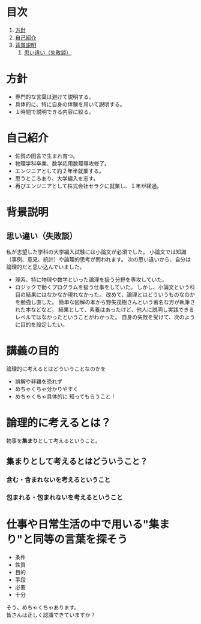 # 目次
1. [方針](#方針)
1. [自己紹介](#自己紹介)
1. [背景説明](#背景説明)
    1. [思い違い（失敗談）](#思い違い（失敗談）)
# 方針
* 専門的な言葉は避けて説明する。
* 具体的に、特に自身の体験を用いて説明する。
* １時間で説明できる内容に絞る。
# 自己紹介
* 佐賀の田舎で生まれ育つ。
* 物理学科卒業、数学応用数理専攻修了。
* エンジニアとして約２年半就業する。
* 思うところあり、大学編入を志す。
* 再びエンジニアとして株式会社セラクに就業し、１年が経過。
# 背景説明
## 思い違い（失敗談）
私が志望した学科の大学編入試験には小論文が必須でした。
小論文では知識（事例、意見、統計）や論理的思考が問われます。
次の思い違いから、自分は論理的だと思い込んでいました。
* 理系、特に物理や数学といった論理を扱う分野を専攻していた。
* ロジックで動くプログラムを扱う仕事をしていた。
しかし、小論文という科目の結果にはなかなか現れなかった。
改めて、論理とはどういうものなのかを勉強し直した。
簡単な図解の本から野矢茂樹さんという著名な方が執筆された本などなど。
結果として、素養はあったけど、他人に説明し実践できるレベルではなかったということがわかった。
自身の失敗を受けて、次のように目的を設定したい。
# 講義の目的
論理的に考えるとはどういうことなのかを
* 誤解や非難を恐れず
* めちゃくちゃ分かりやすく
* めちゃくちゃ具体的に
知ってもらうこと！
# 論理的に考えるとは？
物事を**集まり**として考えるということ。
## 集まりとして考えるとはどういうこと？
### 含む・含まれないを考えるということ
### 包まれる・包まれないを考えるということ
# 仕事や日常生活の中で用いる"集まり"と同等の言葉を探そう
* 条件
* 性質
* 目的
* 手段
* 必要
* 十分

そう、めちゃくちゃあります。  
皆さんは正しく認識できていますか？
